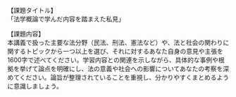 【課題タイトル】  
「法学概論で学んだ内容を踏まえた私見」

【課題内容】  
本講義で扱った主要な法分野（民法、刑法、憲法など）や、法と社会の関わりに関するトピックから一つ以上を選び、それに対するあなた自身の意見や主張を1600字で述べてください。学習内容との関連を示しながら、具体的な事例や根拠を挙げて論点を明確にし、法の意義や社会への影響についてあなたの考察を深めてください。論旨が整理されていることを重視し、分かりやすくまとめるように意識しましょう。